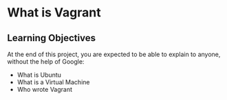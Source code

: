 # What is Vagrant
## Learning Objectives
At the end of this project, you are expected to be able to explain to anyone, without the help of Google:
* What is Ubuntu
* What is a Virtual Machine
* Who wrote Vagrant

